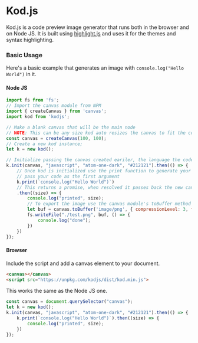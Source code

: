 # Kod.js

Kod.js is a code preview image generator that runs both in the browser and on Node JS. It is built using [highlight.js](https://github.com/highlightjs/highlight.js/) and uses it for the themes and syntax highlighting.

### Basic Usage

Here's a basic example that generates an image with `console.log("Hello World")` in it.

#### Node JS

```javascript
import fs from 'fs';
// Import the canvas module from NPM
import { createCanvas } from 'canvas';
import kod from 'kodjs';

// Make a blank canvas that will be the main node
// NOTE: This can be any size kod auto resizes the canvas to fit the code
const canvas = createCanvas(100, 100);
// Create a new kod instance;
let k = new kod();

// Initialize passing the canvas created eariler, the language the code is in, the theme (see highlightjs.org for a list of themes), and the background color
k.init(canvas, "javascript", "atom-one-dark", "#212121").then(() => {
    // Once kod is initialized use the print function to generate your canvas
    // pass your code as the first argument
    k.print(`console.log("Hello World")`)
    // This returns a promise, when resolved it passes back the new canvas size as an object
    .then((size) => {
        console.log("printed", size);
        // To export the image use the canvas module's toBuffer method and write it to a file
        let buf = canvas.toBuffer('image/png', { compressionLevel: 3, filters: canvas.PNG_FILTER_NONE });
        fs.writeFile("./test.png", buf, () => {
            console.log("done");
        })
    })
});
```

#### Browser

Include the script and add a canvas element to your document.

```html
<canvas></canvas>
<script src="https://unpkg.com/kodjs/dist/kod.min.js">
```

This works the same as the Node JS one.

```javascript
const canvas = document.querySelector("canvas");
let k = new kod();
k.init(canvas, "javascript", "atom-one-dark", "#212121").then(() => {
    k.print(`console.log("Hello World")`).then((size) => {
        console.log("printed", size);
    })
});
```
